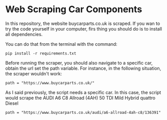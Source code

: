 # Web Scraping Car Components

In this repository, the website buycarparts.co.uk is scraped. 
If you wan to try the code yourself in your computer,
firs thing you should do is to install all dependencies.

You can do that from the terminal with the command: 
```
pip install -r requirements.txt
```

Before running the scraper, you should also navigate to 
a specific car, obtain the url set the path variable.
For instance, in the following situation, the scraper
wouldn't work: 

```
path = "https://www.buycarparts.co.uk/"
```

As I said previously, the script needs a specific car. 
In this case, the script would scrape the AUDI A6 C8
Allroad (4AH) 50 TDI Mild Hybrid quattro Diesel

```
path = "https://www.buycarparts.co.uk/audi/a6-allroad-4ah-c8/136391"
```


